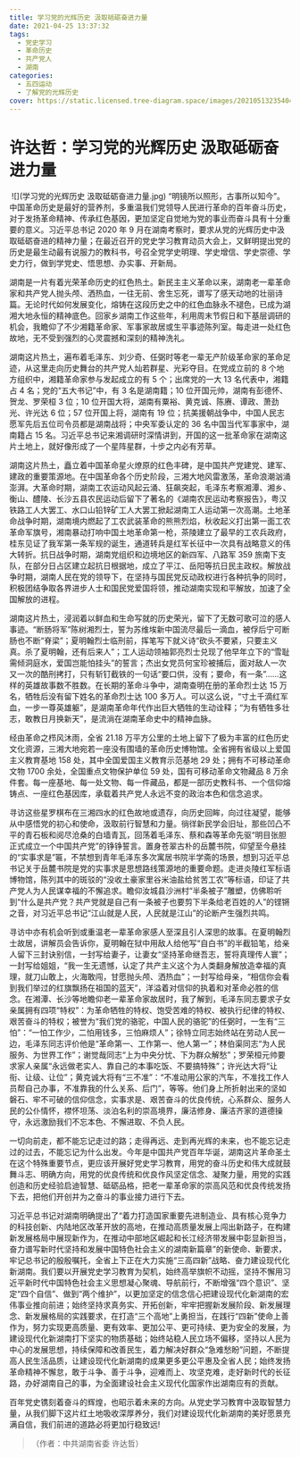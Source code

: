 ```yaml
---
title: 学习党的光辉历史 汲取砥砺奋进力量
date: 2021-04-25 13:37:32
tags:
  - 党史学习
  - 革命历史
  - 共产党人
  - 湖南
categories:
  - 五四运动
  - 了解党的光辉历史
cover: https://static.licensed.tree-diagram.space/images/20210513235404.jpg
---
```


# 许达哲：学习党的光辉历史 汲取砥砺奋进力量

​ ![](学习党的光辉历史 汲取砥砺奋进力量.jpg)
“明镜所以照形，古事所以知今”。中国革命历史是最好的营养剂，多重温我们党领导人民进行革命的百年奋斗历史，对于发扬革命精神、传承红色基因，更加坚定自觉地为党的事业而奋斗具有十分重要的意义。习近平总书记 2020 年 9 月在湖南考察时，要求从党的光辉历史中汲取砥砺奋进的精神力量；在最近召开的党史学习教育动员大会上，又鲜明提出党的历史是最生动最有说服力的教科书，号召全党学史明理、学史增信、学史崇德、学史力行，做到学党史、悟思想、办实事、开新局。

湖南是一片有着光荣革命历史的红色热土。新民主主义革命以来，湖南老一辈革命家和共产党人抛头颅、洒热血，一往无前、舍生忘死，谱写了感天动地的壮丽诗篇。无论时代如何发展变化，熔铸在这段历史之中的红色血脉永不褪色，已成为湖湘大地永恒的精神底色。回家乡湖南工作这些年，利用周末节假日和下基层调研的机会，我瞻仰了不少湘籍革命家、军事家故居或生平事迹陈列室。每走进一处红色故地，无不受到强烈的心灵震撼和深刻的精神洗礼。

湖南这片热土，遍布着毛泽东、刘少奇、任弼时等老一辈无产阶级革命家的革命足迹，从这里走向历史舞台的共产党人灿若群星、光彩夺目。在党成立前的 8 个地方组织中，湘籍革命家参与发起成立的有 5 个；出席党的一大 13 名代表中，湘籍占 4 名；党的“五大书记”中，有 3 名是湖南籍；10 位开国元帅，湖南有彭德怀、贺龙、罗荣桓 3 位；10 位开国大将，湖南有粟裕、黄克诚、陈赓、谭政、萧劲光、许光达 6 位；57 位开国上将，湖南有 19 位；抗美援朝战争中，中国人民志愿军先后五位司令员都是湖南战将；中央军委认定的 36 名中国当代军事家中，湖南籍占 15 名。习近平总书记来湘调研时深情讲到，开国的这一批革命家在湖南这片土地上，就好像形成了一个星阵星群，十步之内必有芳草。

湖南这片热土，矗立着中国革命星火燎原的红色丰碑，是中国共产党建党、建军、建政的重要策源地。在中国革命各个历史阶段，三湘大地风雷激荡，革命浪潮汹涌澎湃。大革命时期，湖南工农运动风起云涌、狂飙突起，毛泽东考察湘潭、湘乡、衡山、醴陵、长沙五县农民运动后留下了著名的《湖南农民运动考察报告》，粤汉铁路工人大罢工、水口山铅锌矿工人大罢工掀起湖南工人运动第一次高潮。土地革命战争时期，湖南境内燃起了工农武装革命的熊熊烈焰，秋收起义打出第一面工农革命军旗号，湘南暴动打响中国土地革命第一枪，茶陵建立了最早的工农兵政府，桂东见证了我军第一条军规的诞生，通道转兵是红军长征中一次具有战略意义的伟大转折。抗日战争时期，湖南党组织和边境地区的新四军、八路军 359 旅南下支队，在部分日占区建立起抗日根据地，成立了平江、岳阳等抗日民主政权。解放战争时期，湖南人民在党的领导下，在坚持与国民党反动政权进行各种抗争的同时，积极团结争取各界进步人士和国民党爱国将领，推动湖南实现和平解放，加速了全国解放的进程。

湖南这片热土，浸润着以鲜血和生命写就的历史荣光，留下了无数可歌可泣的感人事迹。“断肠将军”陈树湘烈士，誓为苏维埃新中国流尽最后一滴血，被俘后宁可断肠也不断“脊梁”；夏明翰烈士临刑前，挥笔写下就义诗“砍头不要紧，只要主义真。杀了夏明翰，还有后来人”；工人运动领袖郭亮烈士兑现了他早年立下的“雪耻需倾洞庭水，爱国岂能怕挂头”的誓言；杰出女党员何宝珍被捕后，面对敌人一次又一次的酷刑拷打，只有斩钉截铁的一句话“要口供，没有；要命，有一条”……这样的英雄故事数不胜数。在长期的革命斗争中，湖南查明在册的革命烈士达 15 万名，牺牲后没有留下姓名的革命烈士达 100 多万人。可以这么说，“寸土千滴红军血，一步一尊英雄躯”，是湖南革命年代作出巨大牺牲的生动诠释；“为有牺牲多壮志，敢教日月换新天”，是流淌在湖南革命史中的精神血脉。

经由革命之栉风沐雨，全省 21.18 万平方公里的土地上留下了极为丰富的红色历史文化资源，三湘大地宛若一座没有围墙的革命历史博物馆。全省拥有省级以上爱国主义教育基地 158 处，其中全国爱国主义教育示范基地 29 处；拥有不可移动革命文物 1700 余处，全国重点文物保护单位 59 处，国有可移动革命文物藏品 8 万余件套。每一座基地、每一处文物、每一件藏品，都是一部历史教科书、一个信仰熔铸点、一座红色基因库，承载着共产党人永远不变的政治本色和信念追求。

寻访这些星罗棋布在三湘四水的红色故地或遗存，向历史回眸，向过往凝望，能够从中感悟党的初心和使命，汲取前行智慧和力量。徜徉新民学会旧址，那些凹凸不平的青石板和阅尽沧桑的白墙青瓦，回荡着毛泽东、蔡和森等革命先驱“明目张胆正式成立一个中国共产党”的铮铮誓言。置身苍翠古朴的岳麓书院，仰望至今悬挂的“实事求是”匾，不禁想到青年毛泽东多次寓居书院半学斋的场景，想到习近平总书记关于岳麓书院是党的实事求是思想路线策源地的重要命题。走进炎陵红军标语博物馆，陈列其中的斑驳的“没收土豪家里谷米油盐给贫苦工农”等标语，印证了共产党人为人民谋幸福的不懈追求。瞻仰汝城县沙洲村“半条被子”雕塑，仿佛聆听到“什么是共产党？共产党就是自己有一条被子也要剪下半条给老百姓的人”的铿锵之音，对习近平总书记“江山就是人民，人民就是江山”的论断产生强烈共鸣。

寻访中亦有机会听到或重温老一辈革命家感人至深且引人深思的故事。在夏明翰烈士故居，讲解员会告诉你，夏明翰在狱中用敌人给他写“自白书”的半截铅笔，给亲人留下三封诀别信，一封写给妻子，让妻女“坚持革命继吾志，誓将真理传人寰”；一封写给姐姐，“我一生无遗憾，认定了共产主义这个为人类翻身解放造幸福的真理，就刀山敢上，火海敢闯，甘愿抛头颅、洒热血”；一封写给母亲，“相信你会看到我们举过的红旗飘扬在祖国的蓝天”，洋溢着对信仰的执着和对革命必胜的信念。在湘潭、长沙等地瞻仰老一辈革命家故居时，我了解到，毛泽东同志要求子女亲属拥有四项“特权”：为革命牺牲的特权、饱受苦难的特权、被执行纪律的特权、艰苦奋斗的特权；被誉为“我们党的骆驼，中国人民的骆驼”的任弼时，一生有“三怕”：“一怕工作少，二怕用钱多，三怕麻烦人”；徐特立同志始终站在劳动人民一边，毛泽东同志评价他是“革命第一、工作第一、他人第一”；林伯渠同志“为人民服务、为世界工作”；谢觉哉同志“上为中央分忧、下为群众解愁”；罗荣桓元帅要求家人亲属“永远做老实人、靠自己的本事吃饭、不要搞特殊”；许光达大将“让衔、让级、让位”；黄克诚大将有“三不准”：“不准动用公家的汽车，不准找工作人员帮自己办事，不准靠我的什么关系、后门”，等等。他们身上所折射出来的坚如磐石、牢不可破的信仰信念，实事求是、艰苦奋斗的优良传统，心系群众、服务人民的公仆情怀，襟怀坦荡、淡泊名利的崇高境界，廉洁修身、廉洁齐家的道德操守，永远激励我们不忘本色、不懈进取、不负人民。

一切向前走，都不能忘记走过的路；走得再远、走到再光辉的未来，也不能忘记走过的过去，不能忘记为什么出发。今年是中国共产党百年华诞，湖南这片革命圣土在这个特殊重要节点，更应该开展好党史学习教育，用党的奋斗历史和伟大成就鼓舞斗志、明确方向，用党的优良传统和优良作风坚定信念、凝聚力量，用党的实践创造和历史经验启迪智慧、砥砺品格，把老一辈革命家的崇高风范和优良传统发扬下去，把他们开创并为之奋斗的事业接力进行下去。

习近平总书记对湖南明确提出了“着力打造国家重要先进制造业、具有核心竞争力的科技创新、内陆地区改革开放的高地，在推动高质量发展上闯出新路子，在构建新发展格局中展现新作为，在推动中部地区崛起和长江经济带发展中彰显新担当，奋力谱写新时代坚持和发展中国特色社会主义的湖南新篇章”的新使命、新要求，牢记总书记的殷殷嘱托，全省上下正在大力实施“三高四新”战略、奋力建设现代化新湖南。我们要以开展党史学习教育为契机，始终高举旗帜不动摇，坚持不懈用习近平新时代中国特色社会主义思想凝心聚魂、导航前行，不断增强“四个意识”、坚定“四个自信”、做到“两个维护”，以更加坚定的信念信心把建设现代化新湖南的宏伟事业推向前进；始终坚持求真务实、开拓创新，牢牢把握新发展阶段、新发展理念、新发展格局的实践要求，在打造“三个高地”上勇担当，在践行“四新”使命上善作为，努力实现更高质量、更有效率、更加公平、更可持续、更为安全的发展，为建设现代化新湖南打下坚实的物质基础；始终站稳人民立场不偏移，坚持以人民为中心的发展思想，持续保障和改善民生，着力解决好群众“急难愁盼”问题，不断提高人民生活品质，让建设现代化新湖南的成果更多更公平惠及全省人民；始终发扬革命精神不懈怠，敢于斗争、善于斗争，迎难而上、攻坚克难，走好新时代的长征路，办好湖南自己的事，为全面建设社会主义现代化国家作出湖南应有的贡献。

百年党史镌刻着奋斗的辉煌，也昭示着未来的方向。从党史学习教育中汲取智慧力量，从我们脚下这片红土地吸收深厚养分，我们对建设现代化新湖南的美好愿景充满自信，我们前进的道路必将更加行稳致远!

> （作者：中共湖南省委 许达哲）

